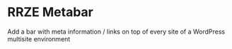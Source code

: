 # RRZE Metabar
 Add a bar with meta information / links on top of every site of a WordPress multisite environment
